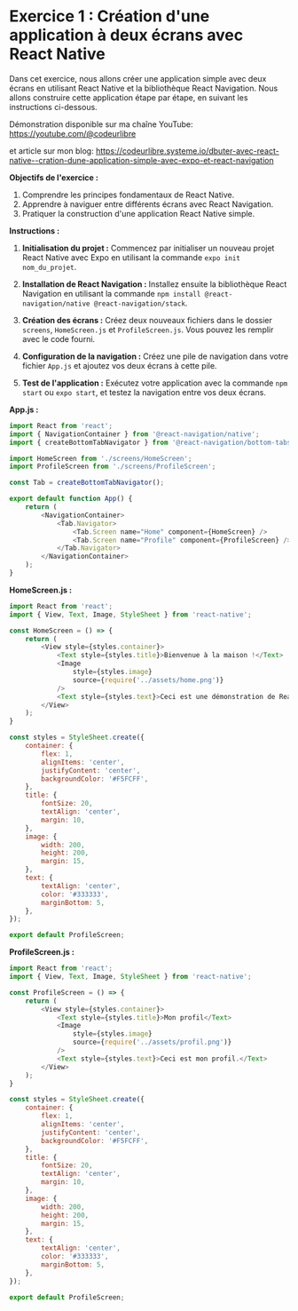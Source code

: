 # Exercice 1 : Création d'une application à deux écrans avec React Native

Dans cet exercice, nous allons créer une application simple avec deux écrans en utilisant React Native et la bibliothèque React Navigation. Nous allons construire cette application étape par étape, en suivant les instructions ci-dessous.

Démonstration disponible sur ma chaîne YouTube: https://youtube.com/@codeurlibre

et article sur mon blog: https://codeurlibre.systeme.io/dbuter-avec-react-native--cration-dune-application-simple-avec-expo-et-react-navigation

**Objectifs de l'exercice :**

1. Comprendre les principes fondamentaux de React Native.
2. Apprendre à naviguer entre différents écrans avec React Navigation.
3. Pratiquer la construction d'une application React Native simple.

**Instructions :**

1. **Initialisation du projet :** Commencez par initialiser un nouveau projet React Native avec Expo en utilisant la commande `expo init nom_du_projet`.

2. **Installation de React Navigation :** Installez ensuite la bibliothèque React Navigation en utilisant la commande `npm install @react-navigation/native @react-navigation/stack`.

3. **Création des écrans :** Créez deux nouveaux fichiers dans le dossier `screens`, `HomeScreen.js` et `ProfileScreen.js`. Vous pouvez les remplir avec le code fourni.

4. **Configuration de la navigation :** Créez une pile de navigation dans votre fichier `App.js` et ajoutez vos deux écrans à cette pile.

5. **Test de l'application :** Exécutez votre application avec la commande `npm start` ou `expo start`, et testez la navigation entre vos deux écrans.

**App.js :**

```js
import React from 'react';
import { NavigationContainer } from '@react-navigation/native';
import { createBottomTabNavigator } from '@react-navigation/bottom-tabs';

import HomeScreen from './screens/HomeScreen';
import ProfileScreen from './screens/ProfileScreen';

const Tab = createBottomTabNavigator();

export default function App() {
    return (
        <NavigationContainer>
            <Tab.Navigator>
                <Tab.Screen name="Home" component={HomeScreen} />
                <Tab.Screen name="Profile" component={ProfileScreen} />
            </Tab.Navigator>
        </NavigationContainer>
    );
}
```

**HomeScreen.js :**

```js
import React from 'react';
import { View, Text, Image, StyleSheet } from 'react-native';

const HomeScreen = () => {
    return (
        <View style={styles.container}>
            <Text style={styles.title}>Bienvenue à la maison !</Text>
            <Image
                style={styles.image}
                source={require('../assets/home.png')}
            />
            <Text style={styles.text}>Ceci est une démonstration de React Native.</Text>
        </View>
    );
}

const styles = StyleSheet.create({
    container: {
        flex: 1,
        alignItems: 'center',
        justifyContent: 'center',
        backgroundColor: '#F5FCFF',
    },
    title: {
        fontSize: 20,
        textAlign: 'center',
        margin: 10,
    },
    image: {
        width: 200,
        height: 200,
        margin: 15,
    },
    text: {
        textAlign: 'center',
        color: '#333333',
        marginBottom: 5,
    },
});

export default ProfileScreen;
```

**ProfileScreen.js :**

```js
import React from 'react';
import { View, Text, Image, StyleSheet } from 'react-native';

const ProfileScreen = () => {
    return (
        <View style={styles.container}>
            <Text style={styles.title}>Mon profil</Text>
            <Image
                style={styles.image}
                source={require('../assets/profil.png')}
            />
            <Text style={styles.text}>Ceci est mon profil.</Text>
        </View>
    );
}

const styles = StyleSheet.create({
    container: {
        flex: 1,
        alignItems: 'center',
        justifyContent: 'center',
        backgroundColor: '#F5FCFF',
    },
    title: {
        fontSize: 20,
        textAlign: 'center',
        margin: 10,
    },
    image: {
        width: 200,
        height: 200,
        margin: 15,
    },
    text: {
        textAlign: 'center',
        color: '#333333',
        marginBottom: 5,
    },
});

export default ProfileScreen;
```